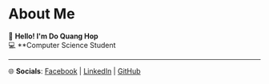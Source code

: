 # About Me

👋 **Hello! I'm Do Quang Hop**  
💻 **Computer Science Student 

---
🌐 **Socials**: [Facebook](https://facebook.com/dqhopz) | [LinkedIn](https://linkedin.com/in/dqh999) | [GitHub](https://github.com/dqh999)
